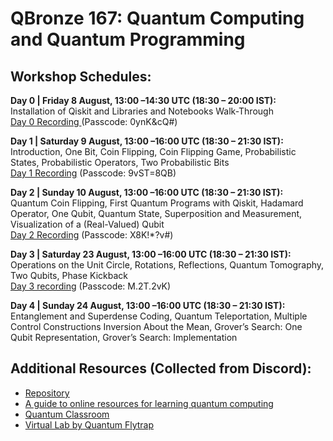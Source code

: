 # QBronze 167: Quantum Computing and Quantum Programming 

## Workshop Schedules:

**Day 0 | Friday 8 August, 13:00 –14:30 UTC (18:30 – 20:00 IST):**<br>
Installation of Qiskit and Libraries and Notebooks Walk-Through <br>
[Day 0 Recording ](https://eu01web.zoom.us/rec/share/XVqmm4lkCaW5xOAyMgLvt74kOnPDYkPAjfQ4l2BtnTutmKIGiZYAIlVuXod_uOaB.DuLFwNlwsS4ybCIV?startTime=1754658482000) (Passcode: 0ynK&cQ#)

**Day 1 | Saturday 9 August, 13:00 –16:00 UTC (18:30 – 21:30 IST):**<br>
Introduction, One Bit, Coin Flipping, Coin Flipping Game, Probabilistic States, Probabilistic Operators, Two Probabilistic Bits <br>
[Day 1 Recording](https://eu01web.zoom.us/rec/share/sHyHv7ZyY19YjGQBVtQi0gfDdOkfMGAPsSATrLSOw9bmEhJsKgDhHOUKEm6PykKZ.hM1am_tAtw54Z_Dv) (Passcode: 9vST=8QB)

**Day 2 | Sunday 10 August, 13:00 –16:00 UTC (18:30 – 21:30 IST):**<br>
Quantum Coin Flipping, First Quantum Programs with Qiskit, Hadamard Operator, One Qubit, Quantum State, Superposition and Measurement, Visualization of a (Real-Valued) Qubit <br>
[Day 2 Recording](https://eu01web.zoom.us/rec/share/8wGfFFvjcvxo3caQUyXjy236NmklX7P5nIpkJHAyePJ4y2LbmYHyltL4jAxhMSdz.1aLxE02JF9kKoQe8?startTime=1754831454000) (Passcode: X8K!*?v#)

**Day 3 | Saturday 23 August, 13:00 –16:00 UTC (18:30 – 21:30 IST):**<br>
Operations on the Unit Circle, Rotations, Reflections, Quantum Tomography, Two Qubits, Phase Kickback  <br>
[Day 3 recording](https://eu01web.zoom.us/rec/share/X3NuXQjhz641GX2T6UMRe6NjgT9Amk57DFXkobB__VaHOnhE695e6b8SrD16agY.0lAe4hazhoUl9I-D) (Passcode: M.2T.2vK)

**Day 4 | Sunday 24 August, 13:00 –16:00 UTC (18:30 – 21:30 IST):**<br>
Entanglement and Superdense Coding, Quantum Teleportation, Multiple Control Constructions
Inversion About the Mean, Grover’s Search: One Qubit Representation, Grover’s Search: Implementation

## Additional Resources (Collected from Discord):

- [Repository](https://gitlab.com/qworld/bronze-qiskit)
- [A guide to online resources for learning quantum computing](https://www.nqcc.ac.uk/a-guide-to-online-resources-for-learning-quantum-computing/)
- [Quantum Classroom](https://monitsharma.github.io/)
- [Virtual Lab by Quantum Flytrap](https://lab.quantumflytrap.com/game)